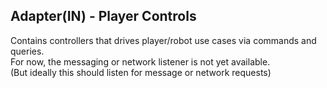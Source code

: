## Adapter(IN) - Player Controls

Contains controllers that drives player/robot use cases via commands and queries.  
For now, the messaging or network listener is not yet available.  
(But ideally this should listen for message or network requests)